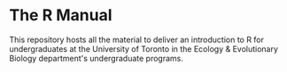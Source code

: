 # The R Manual

This repository hosts all the material to deliver an introduction to R for undergraduates at the University of Toronto in the Ecology & Evolutionary Biology department's undergraduate programs. 
